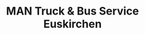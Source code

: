 ---
title: "MAN Truck & Bus Service Euskirchen"
url: /euskirchen/man-truck-und-bus-service-euskirchen/
shop: Autowerkstatt
---
